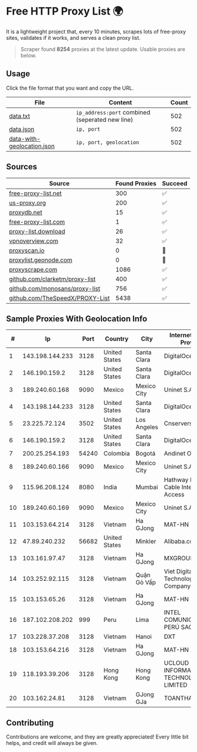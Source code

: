 
# Free HTTP Proxy List 🌍

It is a lightweight project that, every 10 minutes, scrapes lots of free-proxy sites, validates if it works, and serves a clean proxy list.


> Scraper found **8254** proxies at the latest update. Usable proxies are below.

## Usage

Click the file format that you want and copy the URL.


|File|Content|Count|
|----|-------|-----|
|[data.txt](https://raw.githubusercontent.com/themiralay/Proxy-List-World/master/data.txt)|`ip_address:port` combined (seperated new line)|502|
|[data.json](https://raw.githubusercontent.com/themiralay/Proxy-List-World/master/data.json)|`ip, port`|502|
|[data-with-geolocation.json](https://raw.githubusercontent.com/themiralay/Proxy-List-World/master/data-with-geolocation.json)|`ip, port, geolocation`|502|

## Sources

|Source|Found Proxies|Succeed|
|------|-------------|-------|
|[free-proxy-list.net](https://free-proxy-list.net)|300|✅|
|[us-proxy.org](https://www.us-proxy.org)|200|✅|
|[proxydb.net](http://proxydb.net)|15|✅|
|[free-proxy-list.com](https://free-proxy-list.com/?page=&port=&type%5B%5D=http&type%5B%5D=https&up_time=0&search=Search)|1|✅|
|[proxy-list.download](https://www.proxy-list.download/HTTP)|26|✅|
|[vpnoverview.com](https://vpnoverview.com/privacy/anonymous-browsing/free-proxy-servers)|32|✅|
|[proxyscan.io](https://www.proxyscan.io)|0|🚫|
|[proxylist.geonode.com](https://proxylist.geonode.com/api/proxy-list?limit=300&page=1&sort_by=lastChecked&sort_type=desc&protocols=http,https)|0|🚫|
|[proxyscrape.com](https://api.proxyscrape.com/v2/?request=displayproxies&protocol=http&timeout=10000&country=all&ssl=all&anonymity=all)|1086|✅|
|[github.com/clarketm/proxy-list](https://raw.githubusercontent.com/clarketm/proxy-list/master/proxy-list-raw.txt)|400|✅|
|[github.com/monosans/proxy-list](https://raw.githubusercontent.com/monosans/proxy-list/main/proxies/http.txt)|756|✅|
|[github.com/TheSpeedX/PROXY-List](https://raw.githubusercontent.com/TheSpeedX/PROXY-List/master/http.txt)|5438|✅|


## Sample Proxies With Geolocation Info

|#|Ip|Port|Country|City|Internet Service Provider|
|-|--|----|-------|----|-------------------------|
|1|143.198.144.233|3128|United States|Santa Clara|DigitalOcean, LLC|
|2|146.190.159.2|3128|United States|Santa Clara|DigitalOcean, LLC|
|3|189.240.60.168|9090|Mexico|Mexico City|Uninet S.A. de C.V.|
|4|143.198.144.233|3128|United States|Santa Clara|DigitalOcean, LLC|
|5|23.225.72.124|3502|United States|Los Angeles|Cnservers LLC|
|6|146.190.159.2|3128|United States|Santa Clara|DigitalOcean, LLC|
|7|200.25.254.193|54240|Colombia|Bogotá|Andinet ON Line|
|8|189.240.60.166|9090|Mexico|Mexico City|Uninet S.A. de C.V.|
|9|115.96.208.124|8080|India|Mumbai|Hathway IP over Cable Internet Access|
|10|189.240.60.169|9090|Mexico|Mexico City|Uninet S.A. de C.V.|
|11|103.153.64.214|3128|Vietnam|Ha GJong|MAT-HN|
|12|47.89.240.232|56682|United States|Minkler|Alibaba.com LLC|
|13|103.161.97.47|3128|Vietnam|Ha GJong|MXGROUP|
|14|103.252.92.115|3128|Vietnam|Quận Gò Vấp|Viet Digital Technology Liability Company|
|15|103.153.65.26|3128|Vietnam|Ha GJong|MAT-HN|
|16|187.102.208.202|999|Peru|Lima|INTEL COMUNICACIONES PERÚ SAC|
|17|103.228.37.208|3128|Vietnam|Hanoi|DXT|
|18|103.153.64.216|3128|Vietnam|Ha GJong|MAT-HN|
|19|118.193.39.206|3128|Hong Kong|Hong Kong|UCLOUD INFORMATION TECHNOLOGY (HK) LIMITED|
|20|103.162.24.81|3128|Vietnam|GJong GJa|TOANTHANGSTECH|



## Contributing

Contributions are welcome, and they are greatly appreciated! Every
little bit helps, and credit will always be given.

